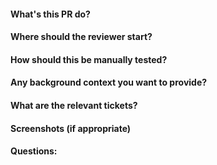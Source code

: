 #### What's this PR do?

#### Where should the reviewer start?

#### How should this be manually tested?

#### Any background context you want to provide?

#### What are the relevant tickets?

#### Screenshots (if appropriate)

#### Questions:
